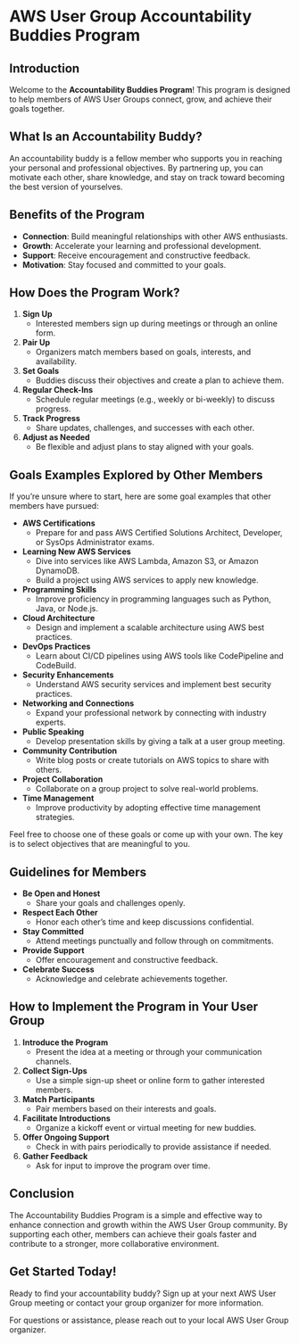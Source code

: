 # AWS User Group Accountability Buddies Program

## Introduction

Welcome to the **Accountability Buddies Program**! This program is designed to help members of AWS User Groups connect, grow, and achieve their goals together.

## What Is an Accountability Buddy?

An accountability buddy is a fellow member who supports you in reaching your personal and professional objectives. By partnering up, you can motivate each other, share knowledge, and stay on track toward becoming the best version of yourselves.

## Benefits of the Program

- **Connection**: Build meaningful relationships with other AWS enthusiasts.
- **Growth**: Accelerate your learning and professional development.
- **Support**: Receive encouragement and constructive feedback.
- **Motivation**: Stay focused and committed to your goals.

## How Does the Program Work?

1.	**Sign Up**
    - Interested members sign up during meetings or through an online form.
2.	**Pair Up**
    - Organizers match members based on goals, interests, and availability.
3.	**Set Goals**
    - Buddies discuss their objectives and create a plan to achieve them.
4.	**Regular Check-Ins**
    - Schedule regular meetings (e.g., weekly or bi-weekly) to discuss progress.
5.	**Track Progress**
    - Share updates, challenges, and successes with each other.
6.	**Adjust as Needed**
    - Be flexible and adjust plans to stay aligned with your goals.

## Goals Examples Explored by Other Members

If you’re unsure where to start, here are some goal examples that other members have pursued:

- **AWS Certifications** 
    - Prepare for and pass AWS Certified Solutions Architect, Developer, or SysOps Administrator exams.
- **Learning New AWS Services**
    - Dive into services like AWS Lambda, Amazon S3, or Amazon DynamoDB.
    - Build a project using AWS services to apply new knowledge.
- **Programming Skills**
    - Improve proficiency in programming languages such as Python, Java, or Node.js.
- **Cloud Architecture**
    - Design and implement a scalable architecture using AWS best practices.
- **DevOps Practices**
    - Learn about CI/CD pipelines using AWS tools like CodePipeline and CodeBuild.
- **Security Enhancements**
    - Understand AWS security services and implement best security practices.
- **Networking and Connections**
    - Expand your professional network by connecting with industry experts.
- **Public Speaking**
    - Develop presentation skills by giving a talk at a user group meeting.
- **Community Contribution**
    - Write blog posts or create tutorials on AWS topics to share with others.
- **Project Collaboration**
    - Collaborate on a group project to solve real-world problems.
- **Time Management**
    - Improve productivity by adopting effective time management strategies.

Feel free to choose one of these goals or come up with your own. The key is to select objectives that are meaningful to you.

## Guidelines for Members

- **Be Open and Honest**
    - Share your goals and challenges openly.
- **Respect Each Other**
    - Honor each other’s time and keep discussions confidential.
- **Stay Committed**
    - Attend meetings punctually and follow through on commitments.
- **Provide Support**
    - Offer encouragement and constructive feedback.
- **Celebrate Success**
    - Acknowledge and celebrate achievements together.

## How to Implement the Program in Your User Group

1.	**Introduce the Program**
    - Present the idea at a meeting or through your communication channels.
2.	**Collect Sign-Ups**
    - Use a simple sign-up sheet or online form to gather interested members.
3.	**Match Participants**
    - Pair members based on their interests and goals.
4.	**Facilitate Introductions**
    - Organize a kickoff event or virtual meeting for new buddies.
5.	**Offer Ongoing Support**
    - Check in with pairs periodically to provide assistance if needed.
6.	**Gather Feedback**
    - Ask for input to improve the program over time.

## Conclusion

The Accountability Buddies Program is a simple and effective way to enhance connection and growth within the AWS User Group community. By supporting each other, members can achieve their goals faster and contribute to a stronger, more collaborative environment.

## Get Started Today!

Ready to find your accountability buddy? Sign up at your next AWS User Group meeting or contact your group organizer for more information.

For questions or assistance, please reach out to your local AWS User Group organizer.